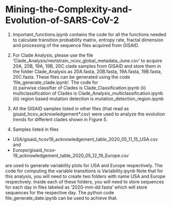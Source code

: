 # Mining-the-Complexity-and-Evolution-of-SARS-CoV-2

1. Important_functions.ipynb contains the code for all the functions needed to calculate transition probability matrix, entropy rate, fractal dimension and processing of the sequence files acquired from GISAID.

2. For Clade Analysis, please use the file ‘Clade_Analysis/nextstrain_ncov_global_metadata_June.csv’ to acquire 20A, 20B, 19A, 19B, 20C clade samples from GISAID and store them in the folder Clade_Analysis as 20A.fasta, 20B.fasta, 19A.fasta, 19B.fasta, 20C.fasta. These files can be generated using the code ‘file_generate_clade.ipynb’. 
The code for 	
(i) pairwise classifier of Clades is Clade_Classification.ipynb
(ii) multiclassification of Clades is Clade_Analysis_multiclassification.ipynb
(iii) region based mutation detection is mutation_detection_region.ipynb

3. All the GISAID samples listed in other files (that read as gisaid_hcov_acknowledgement*.csv) were used to analyze the evolution trends for different clades shown in Figure 5.

4. Samples listed in files

- USA/gisaid_hcov19_acknowledgement_table_2020_05_11_15_USA.csv and 
- Europe/gisaid_hcov-19_acknowledgement_table_2020_05_12_19_Europe.csv 

are used to generate variability plots for USA and Europe respectively. The code for computing the variable transitions is Variability.ipynb
Note that for this analysis, you will need to create two folders with name USA and Europe respectively. Inside each of these folders, you will need to store sequences for each day in files labeled as ‘2020-mm-dd.fasta’ which will store sequences for the respective day. The python code file_generate_date.ipynb can be used to achieve that.
